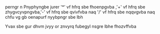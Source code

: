 perngr n Pnyphyngbe jurer '*' vf hfrq sbe fhoenpgvba ,'+' vf hfrq sbe zhygvcyvpngvba,'-' vf hfrq sbe qvivfvba naq '/' vf hfrq sbe nqqvgvba naq chfu vg gb oenapurf nyybpngr sbe lbh



Yvax sbe gur dhvm jvyy or znvyrq fubegyl nsgre lbhe fhozvffvba
